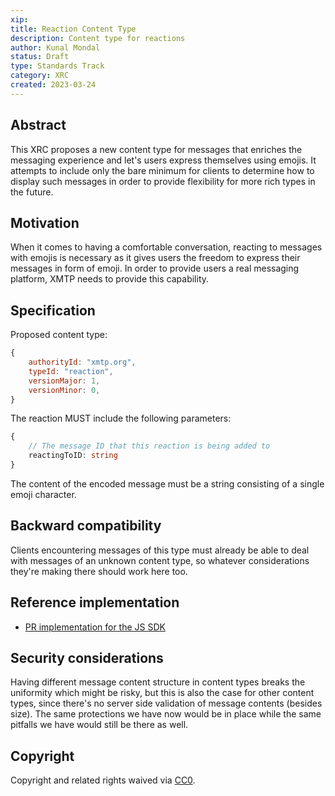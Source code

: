 ```yaml
---
xip: 
title: Reaction Content Type
description: Content type for reactions
author: Kunal Mondal
status: Draft 
type: Standards Track
category: XRC
created: 2023-03-24
---
```


## Abstract

This XRC proposes a new content type for messages that enriches the messaging experience and let's users express themselves using emojis. It attempts to include only the bare minimum for clients to determine how to display such messages in order to provide flexibility for more rich types in the future. 

## Motivation

When it comes to having a comfortable conversation, reacting to messages with emojis is necessary as it gives users the freedom to express their messages in form of emoji. In order to provide users a real messaging platform, XMTP needs to provide this capability.

## Specification

Proposed content type:

```js
{
    authorityId: "xmtp.org",
    typeId: "reaction",
    versionMajor: 1,
    versionMinor: 0,
}
```

The reaction MUST include the following parameters:

```ts
{
    // The message ID that this reaction is being added to
    reactingToID: string
}
```

The content of the encoded message must be a string consisting of a single emoji character.

## Backward compatibility

Clients encountering messages of this type must already be able to deal with messages of an unknown content type, so whatever considerations they're making there should work here too.

## Reference implementation

- [PR implementation for the JS SDK](https://github.com/xmtp/xmtp-js-content-types/blob/d859187c00d216069cffbb2f6a847cd276e5225a/reaction/src/Reaction.ts)

## Security considerations

Having different message content structure in content types breaks the uniformity which might be risky, but this is also the case for other content types, since there's no server side validation of message contents (besides size). The same protections we have now would be in place while the same pitfalls we have would still be there as well.

## Copyright

Copyright and related rights waived via [CC0](https://creativecommons.org/publicdomain/zero/1.0/).
